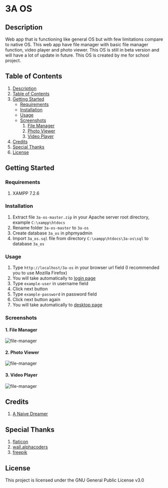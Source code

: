 # 3A OS

## Description

Web app that is functioning like general OS but with few limitations compare to native OS. This web app have file manager with basic file manager function, video player and photo viewer. This OS is still in beta version and will have a lot of update in future. This OS is created by me for school project.

## Table of Contents

1. [Description](#description)
2. [Table of Contents](#table-of-contents)
3. [Getting Started](#getting-started)
   - [Requirements](#requirements)
   - [Installation](#installation)
   - [Usage](#usage)
   - [Screenshots](#screenshots)
     1. [File Manager](#1-file-manager)
     2. [Photo Viewer](#2-photo-viewer)
     3. [Video Player](#3-video-player)
4. [Credits](#credits)
5. [Special Thanks](#special-thanks)
6. [License](#license)

## Getting Started

### Requirements

1. XAMPP 7.2.6

### Installation

1. Extract file ```3a-os-master.zip``` in your Apache server root directory, example ```C:\xampp\htdocs```
2. Rename folder ```3a-os-master``` to ```3a-os```
3. Create database ```3a_os``` in phpmyadmin
4. Import ```3a_os.sql``` file from directory ```C:\xampp\htdocs\3a-os\sql``` to database ```3a_os```

### Usage

1. Type ```http://localhost/3a-os``` in your browser url field (I recommended you to use Mozilla Firefox)
2. You will take automatically to [login page](http://localhost/3a-os/page/sign-in)
3. Type ```example-user``` in username field
4. Click next button
5. Type ```example-password``` in password field
6. Click next button again
7. You will take automatically to [desktop page](http://localhost/3a-os/page/desktop)

### Screenshots

#### 1. File Manager

![file-manager](https://justanaivedreamer.files.wordpress.com/2018/07/file-manager.png)

#### 2. Photo Viewer

![file-manager](https://justanaivedreamer.files.wordpress.com/2018/07/photo-viewer.png)

#### 3. Video Player

![file-manager](https://justanaivedreamer.files.wordpress.com/2018/07/video-player.png)

## Credits

1. [A Naive Dreamer](https://github.com/A-Naive-Dreamer)

## Special Thanks

1. [flaticon](https://www.flaticon.com)
2. [wall.alphacoders](https://wall.alphacoders.com)
3. [freepik](https://www.freepik.com)

## License

This project is licensed under the GNU General Public License v3.0
